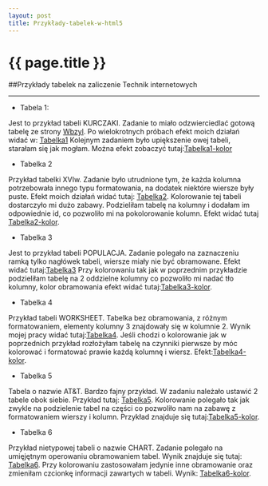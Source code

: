 ```yaml
---
layout: post
title: Przykłady-tabelek-w-html5
---
```


# {{ page.title }}

##Przykłady tabelek na zaliczenie Technik internetowych

********************************************************************************************************************

* Tabela 1: 

Jest to przykład tabeli KURCZAKI. Zadanie to miało odzwierciedlać gotową tabelę ze strony 
[Wbzyl](http://sinatra.inf.ug.edu.pl/ti/html/exercises). Po wielokrotnych próbach efekt moich działań widać w:
[Tabelka1](http://sigma.inf.ug.edu.pl/~amieszczanek/blog/gallery/tabelki/tabelki-1.html)
Kolejnym zadaniem było upiększenie owej tabeli, starałam się jak mogłam. Można efekt zobaczyć 
tutaj:[Tabelka1-kolor](http://sigma.inf.ug.edu.pl/~amieszczanek/blog/gallery/tabelki/tabelki-1.-color.html) 

* Tabelka 2

Przykład tabelki XVIw. Zadanie było utrudnione tym, że każda kolumna potrzebowała innego typu formatowania, na dodatek
niektóre wiersze były puste. Efekt moich działań widać tutaj:
[Tabelka2](http://sigma.inf.ug.edu.pl/~amieszczanek/blog/gallery/tabelki/tabelki-2.html). Kolorowanie tej tabeli dostarczyło mi dużo
zabawy. Podzieliłam tabelę na kolumny i dodałam im odpowiednie id, co pozwoliło mi na pokolorowanie kolumn. Efekt widać tutaj
[Tabelka2-kolor](http://sigma.inf.ug.edu.pl/~amieszczanek/blog/gallery/tabelki/tabelki-2-color.html).

* Tabelka 3

Jest to przykład tabeli POPULACJA. Zadanie polegało na zaznaczeniu ramką tylko nagłówek tabeli, wiersze miały nie być obramowane.
Efekt widać tutaj:[Tabelka3](http://sigma.inf.ug.edu.pl/~amieszczanek/blog/gallery/tabelki/tabelki-3.html)
Przy kolorowaniu tak jak w poprzednim przykładzie podzieliłam tabelę na 2 oddzielne kolumny co pozwoliło mi nadać tło kolumny,
kolor obramowania efekt widać tutaj:[Tabelka3-kolor](http://sigma.inf.ug.edu.pl/~amieszczanek/blog/gallery/tabelki/tabelki-3-color.html).

* Tabelka  4

Przykład tabeli WORKSHEET. Tabelka bez obramowania, z różnym formatowaniem, elementy kolumny 3 znajdowały się w kolumnie 2.
Wynik mojej pracy widać tutaj:[Tabelka4](http://sigma.inf.ug.edu.pl/~amieszczanek/blog/gallery/tabelki/tabelki-5.html).
Jeśli chodzi o kolorowanie jak w poprzednich przykład rozłożyłam tabelę na czynniki pierwsze by móc kolorować i formatować prawie każdą 
kolumnę i wiersz. Efekt:[Tabelka4-kolor](http://sigma.inf.ug.edu.pl/~amieszczanek/blog/gallery/tabelki/tabelki-5-color.html).

* Tabelka 5

Tabela o nazwie AT&T. Bardzo fajny przykład. W zadaniu należało ustawić 2 tabele obok siebie. Przykład tutaj:
[Tabelka5](http://sigma.inf.ug.edu.pl/~amieszczanek/blog/gallery/tabelki/tabelki-4.html).
Kolorowanie polegało tak jak zwykle na podzielenie tabel na części co pozwoliło nam na zabawę z formatowaniem wierszy i kolumn.
Przykład znajduje się tutaj:[Tabelka5-kolor](http://sigma.inf.ug.edu.pl/~amieszczanek/blog/gallery/tabelki/tabelki-4-color.html).

* Tabelka 6

Przykład nietypowej tabeli o nazwie CHART. Zadanie polegało na umięjętnym operowaniu obramowaniem tabel. Wynik znajduje się tutaj:
[Tabelka6](http://sigma.inf.ug.edu.pl/~amieszczanek/blog/gallery/tabelki/tabelki-6.html). Przy kolorowaniu zastosowałam jedynie inne
obramowanie oraz zmieniłam czcionkę informacji zawartych w tabeli. Wynik: 
[Tabelka6-kolor](http://sigma.inf.ug.edu.pl/~amieszczanek/blog/gallery/tabelki/tabelki-6-color.html).




